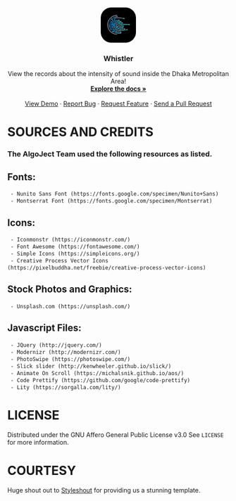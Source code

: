 <!-- PROJECT LOGO -->
<br>
<p align="center">
  <a href="https://github.com/AlgoJect/Whistler">
    <img src="./images/about-photo.jpg" alt="Logo" width="80" height="80">
  </a>

  <h3 align="center">Whistler</h3>

  <p align="center">
     View the records about the intensity of sound inside the Dhaka Metropolitan Area!
    <br>
    <a href="https://github.com/AlgoJect/Whistler"><strong>Explore the docs »</strong></a>
    <br>
    <br>
    <a href="https://github.com/AlgoJect/Whistler">View Demo</a>
    ·
    <a href="https://github.com/AlgoJect/Whistler/issues">Report Bug</a>
    ·
    <a href="https://github.com/AlgoJect/Whistler/issues">Request Feature</a>
    ·
    <a href="https://github.com/AlgoJect/Whistler/pulls">Send a Pull Request</a>
  </p>
</p>

# SOURCES AND CREDITS

### The AlgoJect Team used the following resources as listed.


## Fonts:
```
 - Nunito Sans Font (https://fonts.google.com/specimen/Nunito+Sans)
 - Montserrat Font (https://fonts.google.com/specimen/Montserrat)
```
## Icons:
```
 - Iconmonstr (https://iconmonstr.com/)
 - Font Awesome (https://fontawesome.com/)
 - Simple Icons (https://simpleicons.org/)
 - Creative Process Vector Icons (https://pixelbuddha.net/freebie/creative-process-vector-icons)
```

## Stock Photos and Graphics:
```
 - Unsplash.com (https://unsplash.com/)
```
 
## Javascript Files:
```
 - JQuery (http://jquery.com/)
 - Modernizr (http://modernizr.com/)
 - PhotoSwipe (https://photoswipe.com/)
 - Slick slider (http://kenwheeler.github.io/slick/)
 - Animate On Scroll (https://michalsnik.github.io/aos/)
 - Code Prettify (https://github.com/google/code-prettify)
 - Lity (https://sorgalla.com/lity/)
```

# LICENSE

Distributed under the GNU Affero General Public License v3.0
See `LICENSE` for more information.

# COURTESY

Huge shout out to [Styleshout](https://www.styleshout.com/) for providing us a stunning template.
